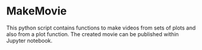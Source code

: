 # MakeMovie
This python script contains functions to make videos from sets of plots and also from a plot function. The created movie can be published within Jupyter notebook.
